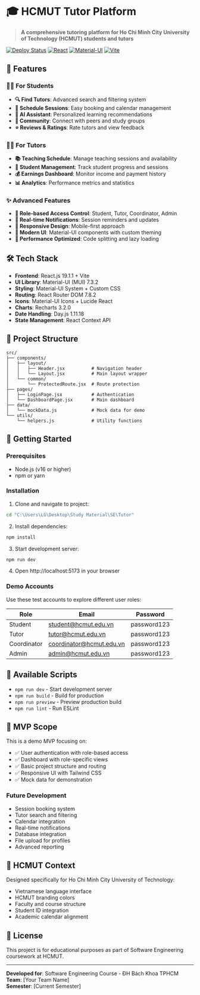 # 🎓 HCMUT Tutor Platform

> **A comprehensive tutoring platform for Ho Chi Minh City University of Technology (HCMUT) students and tutors**

[![Deploy Status](https://img.shields.io/badge/deploy-ready-brightgreen.svg)](https://yourusername.github.io/tutor-platform)
[![React](https://img.shields.io/badge/React-19.1.1-blue.svg)](https://reactjs.org/)
[![Material-UI](https://img.shields.io/badge/Material--UI-7.3.2-blue.svg)](https://mui.com/)
[![Vite](https://img.shields.io/badge/Vite-Latest-yellow.svg)](https://vitejs.dev/)

## 🌟 Features

### 👨‍🎓 For Students
- **🔍 Find Tutors**: Advanced search and filtering system
- **📅 Schedule Sessions**: Easy booking and calendar management  
- **🤖 AI Assistant**: Personalized learning recommendations
- **💬 Community**: Connect with peers and study groups
- **⭐ Reviews & Ratings**: Rate tutors and view feedback

### 👨‍🏫 For Tutors  
- **📚 Teaching Schedule**: Manage teaching sessions and availability
- **👥 Student Management**: Track student progress and sessions
- **💰 Earnings Dashboard**: Monitor income and payment history
- **📊 Analytics**: Performance metrics and statistics

### ✨ Advanced Features
- **🎯 Role-based Access Control**: Student, Tutor, Coordinator, Admin
- **🔔 Real-time Notifications**: Session reminders and updates
- **📱 Responsive Design**: Mobile-first approach
- **🌙 Modern UI**: Material-UI components with custom theming
- **🚀 Performance Optimized**: Code splitting and lazy loading

## 🛠️ Tech Stack

- **Frontend**: React.js 19.1.1 + Vite
- **UI Library**: Material-UI (MUI) 7.3.2
- **Styling**: Material-UI System + Custom CSS
- **Routing**: React Router DOM 7.8.2
- **Icons**: Material-UI Icons + Lucide React
- **Charts**: Recharts 3.2.0
- **Date Handling**: Day.js 1.11.18
- **State Management**: React Context API

## 📁 Project Structure

```
src/
├── components/
│   ├── layout/
│   │   ├── Header.jsx          # Navigation header
│   │   └── Layout.jsx          # Main layout wrapper
│   └── common/
│       └── ProtectedRoute.jsx  # Route protection
├── pages/
│   ├── LoginPage.jsx           # Authentication
│   └── DashboardPage.jsx       # Main dashboard
├── data/
│   └── mockData.js             # Mock data for demo
└── utils/
    └── helpers.js              # Utility functions
```

## 🚀 Getting Started

### Prerequisites
- Node.js (v16 or higher)
- npm or yarn

### Installation

1. Clone and navigate to project:
```bash
cd "C:\Users\LG\Desktop\Study Material\SE\Tutor"
```

2. Install dependencies:
```bash
npm install
```

3. Start development server:
```bash
npm run dev
```

4. Open http://localhost:5173 in your browser

### Demo Accounts

Use these test accounts to explore different user roles:

| Role | Email | Password |
|------|--------|----------|
| Student | student@hcmut.edu.vn | password123 |
| Tutor | tutor@hcmut.edu.vn | password123 |
| Coordinator | coordinator@hcmut.edu.vn | password123 |
| Admin | admin@hcmut.edu.vn | password123 |

## 🔧 Available Scripts

- `npm run dev` - Start development server
- `npm run build` - Build for production
- `npm run preview` - Preview production build
- `npm run lint` - Run ESLint

## 🎯 MVP Scope

This is a demo MVP focusing on:
- ✅ User authentication with role-based access
- ✅ Dashboard with role-specific views
- ✅ Basic project structure and routing
- ✅ Responsive UI with Tailwind CSS
- ✅ Mock data for demonstration

### Future Development
- Session booking system
- Tutor search and filtering
- Calendar integration
- Real-time notifications
- Database integration
- File upload for profiles
- Advanced reporting

## 🏫 HCMUT Context

Designed specifically for Ho Chi Minh City University of Technology:
- Vietnamese language interface
- HCMUT branding colors
- Faculty and course structure
- Student ID integration
- Academic calendar alignment

## 📄 License

This project is for educational purposes as part of Software Engineering coursework at HCMUT.

---

**Developed for**: Software Engineering Course - ĐH Bách Khoa TPHCM  
**Team**: [Your Team Name]  
**Semester**: [Current Semester]
